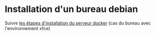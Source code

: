 # Installation d'un bureau debian

Suivre [les étapes d'installation du serveur docker](../00_Server_Docker/00_Prérequis.md) (cas du bureau avec l'environnement xfce)